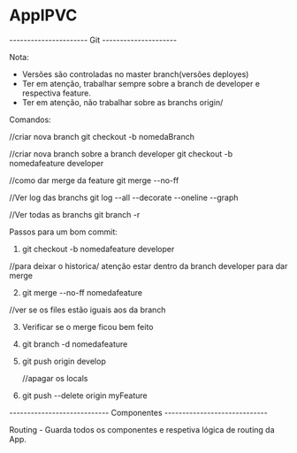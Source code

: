 # AppIPVC

---------------------- Git ---------------------

Nota:

- Versões são controladas no master branch(versões deployes)
- Ter em atenção, trabalhar sempre sobre a branch de developer e respectiva feature.
- Ter em atenção, não trabalhar sobre as branchs origin/

Comandos:

//criar nova branch
git checkout -b nomedaBranch

//criar nova branch sobre a branch developer
git checkout -b nomedafeature developer

//como dar merge da feature
git merge --no-ff

//Ver log das branchs
git log --all --decorate --oneline --graph

//Ver todas as branchs
git branch -r

Passos para um bom commit:

1. git checkout -b nomedafeature developer

//para deixar o historica/ atenção estar dentro da branch developer para dar merge

2. git merge --no-ff nomedafeature

//ver se os files estão iguais aos da branch

3. Verificar se o merge ficou bem feito

4. git branch -d nomedafeature

5. git push origin develop

   //apagar os locals

6. git push --delete origin myFeature

---------------------------- Componentes -----------------------------

Routing - Guarda todos os componentes e respetiva lógica de routing da App.
